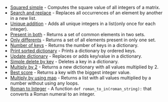 - [Squared simple](./0-squared_matrix_simple.py) - Computes the square value of all integers of a matrix.
- [Search and replace](./1-search_replace.py) - Replaces all occurrences of an element by another in a new list.
- [Unique addition](./2-uniq_add.py) - Adds all unique integers in a list(only once for each integer).
- [Present in both](./3-common_elements.py) - Returns a set of common elements in two sets.
- [Only differents](./4-only_diff_elements.py) - Returns a set of all elements present in only one set.
- [Number of keys](./5-number_keys.py) - Returns the number of keys in a dictionary.
- [Print sorted dictionary](./6-print_sorted_dictionary.py) - Prints a dictionary by ordered keys.
- [Update dictionary](./7-update_dictionary.py) - Replaces or adds key/value in a dictionary.
- [Simple delete by key](./8-simple_delete.py) - Deletes a key in a dictionary.
- [Multiply by 2](./9-multiply_by_2.py) - Returns a new dictionary with all values multiplied by 2.
- [Best score](./10-best_score.py) - Returns a key with the biggest integer value.
- [Multiply by using map](./11-multiply_by_using_map.py) - Returns a list with all values multiplied by a number without using any loops.
- [Roman to Integer](./12-roman_to_int.py) - A function ```def roman_to_in(roman_string):``` that converts a Roman numeral to an integer.
